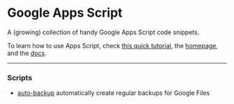 # Google Apps Script
A (growing) collection of handy Google Apps Script code snippets.


To learn how to use Apps Script, check [this quick tutorial](https://codelabs.developers.google.com/codelabs/apps-script-intro/#0), the [homepage](https://developers.google.com/apps-script), and the [docs](https://developers.google.com/apps-script/reference).


---
### Scripts
 - [auto-backup](auto-backup) automatically create regular backups for Google Files
